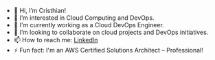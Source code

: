 - 👋 Hi, I’m Cristhian!
- 👀 I’m interested in Cloud Computing and DevOps.
- 🌱 I'm currently working as a Cloud DevOps Engineer.
- 💞️ I’m looking to collaborate on cloud projects and DevOps initiatives.
- 📫 How to reach me: [LinkedIn](https://www.linkedin.com/in/cristhian-becerra-espinoza/)
- ⚡ Fun fact: I'm an AWS Certified Solutions Architect – Professional!

<!---
cbecerrae/cbecerrae is a ✨ special ✨ repository because its `README.md` (this file) appears on your GitHub profile.
You can click the Preview link to take a look at your changes.
--->

